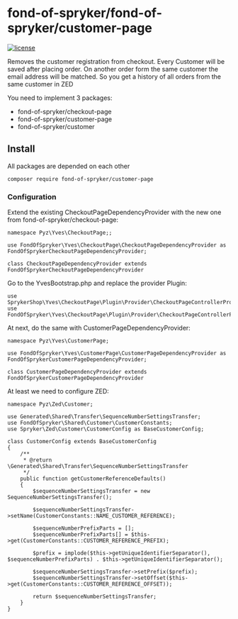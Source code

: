 # fond-of-spryker/fond-of-spryker/customer-page
[![license](https://img.shields.io/github/license/mashape/apistatus.svg)](https://packagist.org/packages/fond-of-spryker/google-custom-search)

Removes the customer registration from checkout. Every Customer will be 
saved after placing order. On another order form the same customer the 
email address will be matched. So you get a history of all orders from 
the same customer in ZED

You need to implement 3 packages:
- fond-of-spryker/checkout-page
- fond-of-spryker/customer-page
- fond-of-spryker/customer

## Install

All packages are depended on each other

```
composer require fond-of-spryker/customer-page
```

### Configuration

Extend the existing CheckoutPageDependencyProvider with the new one 
from fond-of-spryker/checkout-page:

```
namespace Pyz\Yves\CheckoutPage;;

use FondOfSpryker\Yves\CheckoutPage\CheckoutPageDependencyProvider as FondOfSprykerCheckoutPageDependencyProvider;

class CheckoutPageDependencyProvider extends FondOfSprykerCheckoutPageDependencyProvider
```

Go to the YvesBootstrap.php and replace the provider Plugin:

```
use SprykerShop\Yves\CheckoutPage\Plugin\Provider\CheckoutPageControllerProvider;
use FondOfSpryker\Yves\CheckoutPage\Plugin\Provider\CheckoutPageControllerProvider;
```

At next, do the same with CustomerPageDependencyProvider:

```
namespace Pyz\Yves\CustomerPage;

use FondOfSpryker\Yves\CustomerPage\CustomerPageDependencyProvider as FondOfSprykerCustomerPageDependencyProvider;

class CustomerPageDependencyProvider extends FondOfSprykerCustomerPageDependencyProvider
```

At least we need to configure ZED:

```
namespace Pyz\Zed\Customer;

use Generated\Shared\Transfer\SequenceNumberSettingsTransfer;
use FondOfSpryker\Shared\Customer\CustomerConstants;
use Spryker\Zed\Customer\CustomerConfig as BaseCustomerConfig;

class CustomerConfig extends BaseCustomerConfig
{
    /**
     * @return \Generated\Shared\Transfer\SequenceNumberSettingsTransfer
     */
    public function getCustomerReferenceDefaults()
    {
        $sequenceNumberSettingsTransfer = new SequenceNumberSettingsTransfer();

        $sequenceNumberSettingsTransfer->setName(CustomerConstants::NAME_CUSTOMER_REFERENCE);

        $sequenceNumberPrefixParts = [];
        $sequenceNumberPrefixParts[] = $this->get(CustomerConstants::CUSTOMER_REFERENCE_PREFIX);

        $prefix = implode($this->getUniqueIdentifierSeparator(), $sequenceNumberPrefixParts) . $this->getUniqueIdentifierSeparator();

        $sequenceNumberSettingsTransfer->setPrefix($prefix);
        $sequenceNumberSettingsTransfer->setOffset($this->get(CustomerConstants::CUSTOMER_REFERENCE_OFFSET));

        return $sequenceNumberSettingsTransfer;
    }
}
```


